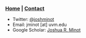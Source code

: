 ### [Home](index.md) | [Contact](contact.md) 

* Twitter: [@joshminot](https://twitter.com/JoshMinot)
* Email: jminot [at] uvm.edu
* Google Scholar: [Joshua R. Minot](https://scholar.google.com/citations?user=bnPCOMYAAAAJ&hl=en)
